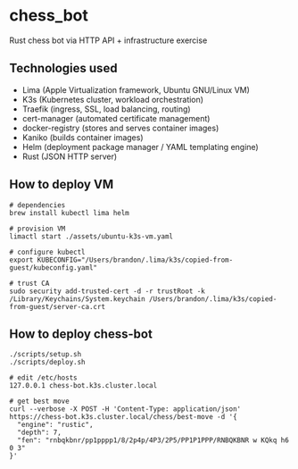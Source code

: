 # chess_bot

Rust chess bot via HTTP API + infrastructure exercise

## Technologies used

- Lima (Apple Virtualization framework, Ubuntu GNU/Linux VM)
- K3s (Kubernetes cluster, workload orchestration)
- Traefik (ingress, SSL, load balancing, routing)
- cert-manager (automated certificate management)
- docker-registry (stores and serves container images)
- Kaniko (builds container images)
- Helm (deployment package manager / YAML templating engine)
- Rust (JSON HTTP server)

## How to deploy VM

```shell
# dependencies
brew install kubectl lima helm

# provision VM
limactl start ./assets/ubuntu-k3s-vm.yaml

# configure kubectl
export KUBECONFIG="/Users/brandon/.lima/k3s/copied-from-guest/kubeconfig.yaml"

# trust CA
sudo security add-trusted-cert -d -r trustRoot -k /Library/Keychains/System.keychain /Users/brandon/.lima/k3s/copied-from-guest/server-ca.crt
```

## How to deploy chess-bot

```shell
./scripts/setup.sh
./scripts/deploy.sh

# edit /etc/hosts
127.0.0.1 chess-bot.k3s.cluster.local

# get best move
curl --verbose -X POST -H 'Content-Type: application/json' https://chess-bot.k3s.cluster.local/chess/best-move -d '{
  "engine": "rustic",
  "depth": 7,
  "fen": "rnbqkbnr/pp1pppp1/8/2p4p/4P3/2P5/PP1P1PPP/RNBQKBNR w KQkq h6 0 3"
}'
```
